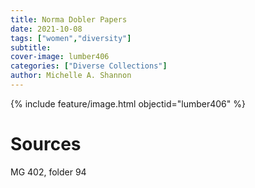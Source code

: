 ```yaml
---
title: Norma Dobler Papers
date: 2021-10-08
tags: ["women","diversity"]
subtitle: 
cover-image: lumber406
categories: ["Diverse Collections"]
author: Michelle A. Shannon
---
```


{% include feature/image.html objectid="lumber406" %}

# Sources

MG 402, folder 94